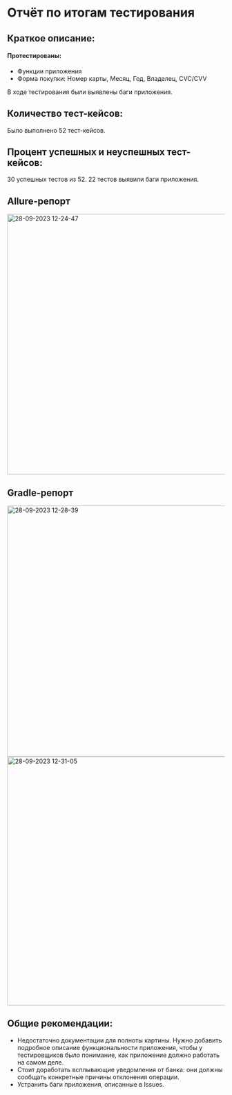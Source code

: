 # Отчёт по итогам тестирования

## Краткое описание:
#### Протестированы: 
* Функции приложения
* Форма покупки: Номер карты, Месяц, Год, Владелец, CVC/CVV

В ходе тестирования были выявлены баги приложения.

## Количество тест-кейсов:
Было выполнено 52 тест-кейсов.

## Процент успешных и неуспешных тест-кейсов:
30 успешных тестов из 52. 22 тестов выявили баги приложения.

## Allure-репорт
<img width="603" alt="28-09-2023 12-24-47" src="https://github.com/MarinaIurchenko/ProjectDiplom/assets/127327038/59102ba5-8e91-4206-9082-dd2c99de44bc">



## Gradle-репорт
<img width="581" alt="28-09-2023 12-28-39" src="https://github.com/MarinaIurchenko/ProjectDiplom/assets/127327038/cd21f8fd-2cc8-4047-bdac-63001e6c09c9">
<img width="576" alt="28-09-2023 12-31-05" src="https://github.com/MarinaIurchenko/ProjectDiplom/assets/127327038/dab7018a-dd74-478f-9644-2da0aa810677">


## Общие рекомендации:
* Недостаточно документации для полноты картины. Нужно добавить подробное описание функциональности приложения, чтобы у тестировщиков было понимание, как приложение должно работать на самом деле.
* Стоит доработать всплывающие уведомления от банка: они должны сообщать конкретные причины отклонения операции.
* Устранить баги приложения, описанные в Issues.
